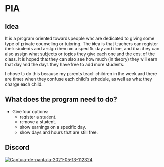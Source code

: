 # PIA

## Idea

It is a program oriented towards people who are dedicated to giving some type of private counseling or tutoring. The idea is that teachers can register their students and assign them on a specific day and time, and that they can also assign what subjects or topics they give each one and the cost of the class. It is hoped that they can also see how much (in theory) they will earn that day and the days they have free to add more students.

I chose to do this because my parents teach children in the week and there are times when they confuse each child's schedule, as well as what they charge each child.

## What does the program need to do?

* Give four options:
    * register a student.
    * remove a student.
    * show earnings on a specific day.
    * show days and hours that are still free.
             
## Discord

<a href="https://ibb.co/tPfKbsF"><img src="https://i.ibb.co/DgXW7CT/Captura-de-pantalla-2021-05-13-112324.png" alt="Captura-de-pantalla-2021-05-13-112324" border="0"></a>
